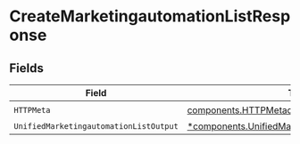 # CreateMarketingautomationListResponse


## Fields

| Field                                                                                                               | Type                                                                                                                | Required                                                                                                            | Description                                                                                                         |
| ------------------------------------------------------------------------------------------------------------------- | ------------------------------------------------------------------------------------------------------------------- | ------------------------------------------------------------------------------------------------------------------- | ------------------------------------------------------------------------------------------------------------------- |
| `HTTPMeta`                                                                                                          | [components.HTTPMetadata](../../models/components/httpmetadata.md)                                                  | :heavy_check_mark:                                                                                                  | N/A                                                                                                                 |
| `UnifiedMarketingautomationListOutput`                                                                              | [*components.UnifiedMarketingautomationListOutput](../../models/components/unifiedmarketingautomationlistoutput.md) | :heavy_minus_sign:                                                                                                  | N/A                                                                                                                 |